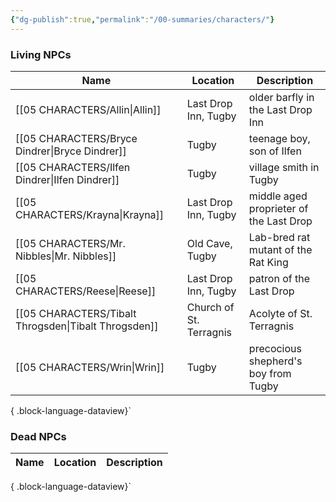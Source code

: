 ```yaml
---
{"dg-publish":true,"permalink":"/00-summaries/characters/"}
---
```



### Living NPCs ###
| Name                                                    | Location                | Description                             |
| ------------------------------------------------------- | ----------------------- | --------------------------------------- |
| [[05 CHARACTERS/Allin\|Allin]]                       | Last Drop Inn, Tugby    | older barfly in the Last Drop Inn       |
| [[05 CHARACTERS/Bryce Dindrer\|Bryce Dindrer]]       | Tugby                   | teenage boy, son of Ilfen               |
| [[05 CHARACTERS/Ilfen Dindrer\|Ilfen Dindrer]]       | Tugby                   | village smith in Tugby                  |
| [[05 CHARACTERS/Krayna\|Krayna]]                     | Last Drop Inn, Tugby    | middle aged proprieter of the Last Drop |
| [[05 CHARACTERS/Mr. Nibbles\|Mr. Nibbles]]           | Old Cave, Tugby         | Lab-bred rat mutant of the Rat King     |
| [[05 CHARACTERS/Reese\|Reese]]                       | Last Drop Inn, Tugby    | patron of the Last Drop                 |
| [[05 CHARACTERS/Tibalt Throgsden\|Tibalt Throgsden]] | Church of St. Terragnis | Acolyte of St. Terragnis                |
| [[05 CHARACTERS/Wrin\|Wrin]]                         | Tugby                   | precocious shepherd's boy from Tugby    |

{ .block-language-dataview}`


### Dead NPCs ###
| Name | Location | Description |
| ---- | -------- | ----------- |

{ .block-language-dataview}`
